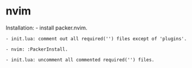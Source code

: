# nvim

Installation:
    - install packer.nvim.
    
    - init.lua: comment out all required('') files except of 'plugins'.
    
    - nvim: :PackerInstall.
    
    - init.lua: uncomment all commented required('') files.

